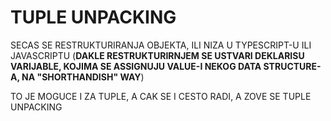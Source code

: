 # TUPLE UNPACKING

SECAS SE RESTRUKTURIRANJA OBJEKTA, ILI NIZA U TYPESCRIPT-U ILI JAVASCRIPTU (**DAKLE RESTRUKTURIRNJEM SE USTVARI DEKLARISU VARIJABLE, KOJIMA SE ASSIGNUJU VALUE-I NEKOG DATA STRUCTURE-A, NA "SHORTHANDISH" WAY**)

TO JE MOGUCE I ZA TUPLE, A CAK SE I CESTO RADI, A ZOVE SE TUPLE UNPACKING


